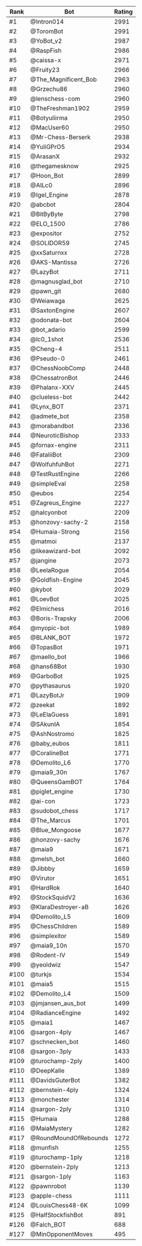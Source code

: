 Rank|Bot|Rating
---|---|---
#1|@Intron014|2991
#2|@ToromBot|2991
#3|@YoBot_v2|2987
#4|@RaspFish|2986
#5|@caissa-x|2971
#6|@Fruity23|2966
#7|@The_Magnificent_Bob|2963
#8|@Grzechu86|2960
#9|@lenschess-com|2960
#10|@TheFreshman1902|2959
#11|@Botyuliirma|2950
#12|@MacUser60|2950
#13|@Mr-Chess-Berserk|2938
#14|@YuliGPrO5|2934
#15|@ArasanX|2932
#16|@thegamesknow|2925
#17|@Hoon_Bot|2899
#18|@AILc0|2896
#19|@Igel_Engine|2878
#20|@abcbot|2804
#21|@BitByByte|2798
#22|@ELO_1500|2786
#23|@expositor|2752
#24|@SOLIDOR59|2745
#25|@xxSaturnxx|2728
#26|@AKS-Mantissa|2726
#27|@LazyBot|2711
#28|@magnusglad_bot|2710
#29|@pawn_git|2680
#30|@Weiawaga|2625
#31|@SaxtonEngine|2607
#32|@odonata-bot|2604
#33|@bot_adario|2599
#34|@lc0_1shot|2536
#35|@Cheng-4|2511
#36|@Pseudo-0|2461
#37|@ChessNoobComp|2448
#38|@ChessatronBot|2446
#39|@Phalanx-XXV|2445
#40|@clueless-bot|2442
#41|@Lynx_BOT|2371
#42|@admete_bot|2358
#43|@morabandbot|2336
#44|@NeuroticBishop|2333
#45|@fornax-engine|2311
#46|@FataliiBot|2309
#47|@WolfuhfuhBot|2271
#48|@TestRustEngine|2266
#49|@simpleEval|2258
#50|@eubos|2254
#51|@Zagreus_Engine|2227
#52|@halcyonbot|2209
#53|@honzovy-sachy-2|2158
#54|@Humaia-Strong|2156
#55|@matmoi|2137
#56|@likeawizard-bot|2092
#57|@jangine|2073
#58|@LeelaRogue|2054
#59|@Goldfish-Engine|2045
#60|@kybot|2029
#61|@LoevBot|2025
#62|@Elmichess|2016
#63|@Boris-Trapsky|2006
#64|@myopic-bot|1989
#65|@BLANK_BOT|1972
#66|@TopasBot|1971
#67|@maello_bot|1966
#68|@hans68Bot|1930
#69|@GarboBot|1925
#70|@pythasaurus|1920
#71|@LazyBotJr|1909
#72|@zeekat|1892
#73|@LeElaGuess|1891
#74|@SAkunIA|1854
#75|@AshNostromo|1825
#76|@baby_eubos|1811
#77|@CoralineBot|1771
#78|@Demolito_L6|1770
#79|@maia9_30n|1767
#80|@QueensGamBOT|1764
#81|@piglet_engine|1730
#82|@ai-con|1723
#83|@sudobot_chess|1717
#84|@The_Marcus|1701
#85|@Blue_Mongoose|1677
#86|@honzovy-sachy|1676
#87|@maia9|1671
#88|@melsh_bot|1660
#89|@Jibbby|1659
#90|@Virutor|1651
#91|@HardRok|1640
#92|@StockSquidV2|1636
#93|@KlaraDestroyer-aB|1626
#94|@Demolito_L5|1609
#95|@ChessChildren|1589
#96|@simplexitor|1589
#97|@maia9_10n|1570
#98|@Rodent-IV|1549
#99|@yeoldwiz|1547
#100|@turkjs|1534
#101|@maia5|1515
#102|@Demolito_L4|1509
#103|@jmjansen_aus_bot|1499
#104|@RadianceEngine|1492
#105|@maia1|1467
#106|@sargon-4ply|1467
#107|@schnecken_bot|1460
#108|@sargon-3ply|1433
#109|@turochamp-2ply|1400
#110|@DeepKalle|1389
#111|@DavidsGuterBot|1382
#112|@bernstein-4ply|1324
#113|@monchester|1314
#114|@sargon-2ply|1310
#115|@Humaia|1288
#116|@MaiaMystery|1282
#117|@RoundMoundOfRebounds|1272
#118|@munfish|1255
#119|@turochamp-1ply|1218
#120|@bernstein-2ply|1213
#121|@sargon-1ply|1163
#122|@pawnrobot|1139
#123|@apple-chess|1111
#124|@LouisChess48-6K|1099
#125|@HalfStockfishBot|891
#126|@Falch_BOT|688
#127|@MinOpponentMoves|495
